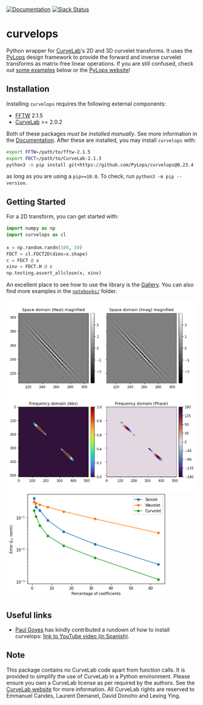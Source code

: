 [![Documentation](https://github.com/PyLops/curvelops/actions/workflows/pages/pages-build-deployment/badge.svg?branch=gh-pages)](https://pylops.github.io/curvelops/)
[![Slack Status](https://img.shields.io/badge/chat-slack-green.svg)](https://pylops.slack.com)

# curvelops

Python wrapper for [CurveLab](http://www.curvelet.org)'s 2D and 3D curvelet
transforms. It uses the [PyLops](https://pylops.readthedocs.io/) design
framework to provide the forward and inverse curvelet transforms as matrix-free
linear operations. If you are still confused, check out
[some examples](https://github.com/PyLops/curvelops/tree/main/examples) below
or the [PyLops website](https://pylops.readthedocs.io/)!

## Installation

Installing `curvelops` requires the following external components:

- [FFTW](http://www.fftw.org/download.html) 2.1.5
- [CurveLab](http://curvelet.org/software.html) >= 2.0.2

Both of these packages _must be installed manually_. See more information in
the [Documentation](https://pylops.github.io/curvelops/installation.html#requirements).
After these are installed, you may install `curvelops` with:

```bash
export FFTW=/path/to/fftw-2.1.5
export FDCT=/path/to/CurveLab-2.1.3
python3 -m pip install git+https://github.com/PyLops/curvelops@0.23.4
```

as long as you are using a `pip>=10.0`. To check, run `python3 -m pip --version`.

## Getting Started

For a 2D transform, you can get started with:

```python
import numpy as np
import curvelops as cl

x = np.random.randn(100, 50)
FDCT = cl.FDCT2D(dims=x.shape)
c = FDCT @ x
xinv = FDCT.H @ c
np.testing.assert_allclose(x, xinv)
```

An excellent place to see how to use the library is the
[Gallery](https://pylops.github.io/curvelops/gallery/index.html). You can also
find more examples in the
[`notebooks/`](https://github.com/PyLops/curvelops/tree/main/notebooks) folder.

![Demo](https://github.com/PyLops/curvelops/raw/main/docssrc/source/static/demo.png)
![Reconstruction](https://github.com/PyLops/curvelops/raw/main/docssrc/source/static/reconstruction.png)

## Useful links

* [Paul Goyes](https://github.com/PAULGOYES) has kindly contributed a rundown of how to install curvelops: [link to YouTube video (in Spanish)](https://www.youtube.com/watch?v=LAFkknyOpGY).

## Note

This package contains no CurveLab code apart from function calls. It is
provided to simplify the use of CurveLab in a Python environment. Please ensure
you own a CurveLab license as per required by the authors. See the
[CurveLab website](http://curvelet.org/software.html) for more information. All
CurveLab rights are reserved to Emmanuel Candes, Laurent Demanet, David Donoho
and Lexing Ying.
